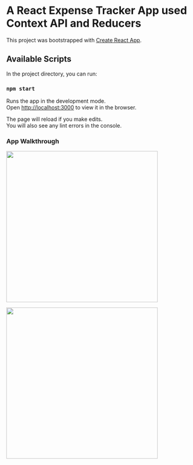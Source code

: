 # A React Expense Tracker App used Context API and Reducers

This project was bootstrapped with [Create React App](https://github.com/facebook/create-react-app).

## Available Scripts

In the project directory, you can run:

### `npm start`

Runs the app in the development mode.\
Open [http://localhost:3000](http://localhost:3000) to view it in the browser.

The page will reload if you make edits.\
You will also see any lint errors in the console.

### App Walkthrough

<img src="http://g.recordit.co/E16klFhpip.gif" width=400><br>

<img src="http://g.recordit.co/sG3Ou9iUlU.gif" width=400><br>
